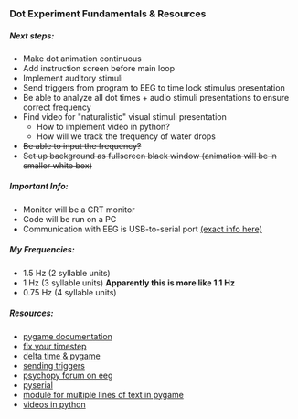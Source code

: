 ### Dot Experiment Fundamentals & Resources

##### Next steps:
- Make dot animation continuous
- Add instruction screen before main loop
- Implement auditory stimuli
- Send triggers from program to EEG to time lock stimulus presentation
- Be able to analyze all dot times + audio stimuli presentations to ensure correct frequency
- Find video for "naturalistic" visual stimuli presentation
  - How to implement video in python?
  - How will we track the frequency of water drops
- ~~Be able to input the frequency?~~
- ~~Set up background as fullscreen black window (animation will be in smaller white box)~~

##### Important Info:
- Monitor will be a CRT monitor
- Code will be run on a PC
- Communication with EEG is USB-to-serial port [(exact info here)](https://www.biosemi.com/faq/USB%20Trigger%20interface%20cable.htm)

##### My Frequencies:
- 1.5 Hz (2 syllable units)
- 1 Hz (3 syllable units) **Apparently this is more like 1.1 Hz**
- 0.75 Hz (4 syllable units)

##### Resources:
- [pygame documentation](https://www.pygame.org/docs/)
- [fix your timestep](https://gafferongames.com/post/fix_your_timestep/)
- [delta time & pygame](https://www.reddit.com/r/pygame/comments/3blsr3/jittering_movement/)
- [sending triggers](https://stackoverflow.com/questions/47019995/how-to-implement-triggers-in-python-script)
- [psychopy forum on eeg](https://discourse.psychopy.org/search?q=eeg)
- [pyserial](https://pyserial.readthedocs.io/en/latest/)
- [module for multiple lines of text in pygame](https://github.com/cosmologicon/pygame-text)
- [videos in python](https://opencv-python-tutroals.readthedocs.io/en/latest/py_tutorials/py_gui/py_video_display/py_video_display.html#playing-video-from-file)
